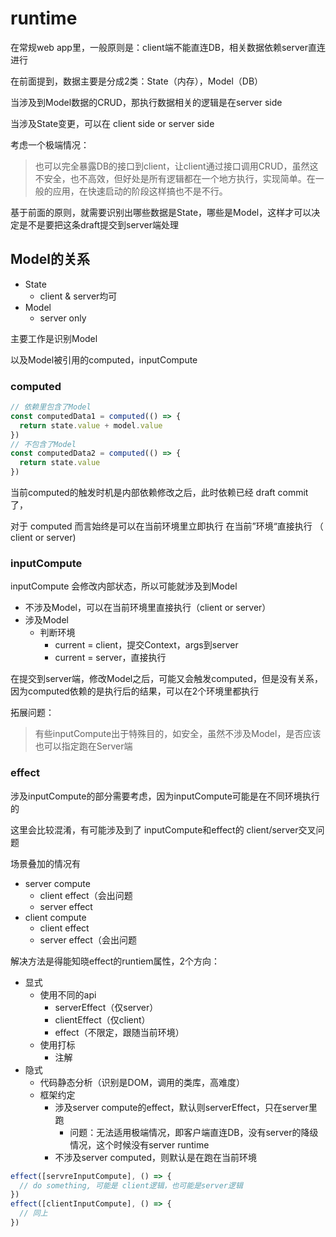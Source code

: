 # runtime

在常规web app里，一般原则是：client端不能直连DB，相关数据依赖server直连进行

在前面提到，数据主要是分成2类：State（内存），Model（DB）

当涉及到Model数据的CRUD，那执行数据相关的逻辑是在server side

当涉及State变更，可以在 client side or server side

考虑一个极端情况：

> 也可以完全暴露DB的接口到client，让client通过接口调用CRUD，虽然这不安全，也不高效，但好处是所有逻辑都在一个地方执行，实现简单。在一般的应用，在快速启动的阶段这样搞也不是不行。

基于前面的原则，就需要识别出哪些数据是State，哪些是Model，这样才可以决定是不是要把这条draft提交到server端处理

## Model的关系

- State
  - client & server均可
- Model
  - server only

主要工作是识别Model

以及Model被引用的computed，inputCompute


### computed

```javascript
// 依赖里包含了Model
const computedData1 = computed(() => {
  return state.value + model.value
})
// 不包含了Model
const computedData2 = computed(() => {
  return state.value
})
```

当前computed的触发时机是内部依赖修改之后，此时依赖已经 draft commit 了，

对于 computed 而言始终是可以在当前环境里立即执行 在当前”环境“直接执行 （ client or server)

### inputCompute

inputCompute 会修改内部状态，所以可能就涉及到Model

- 不涉及Model，可以在当前环境里直接执行（client or server）
- 涉及Model
  - 判断环境
    - current = client，提交Context，args到server
    - current = server，直接执行

在提交到server端，修改Model之后，可能又会触发computed，但是没有关系，因为computed依赖的是执行后的结果，可以在2个环境里都执行

拓展问题：
> 有些inputCompute出于特殊目的，如安全，虽然不涉及Model，是否应该也可以指定跑在Server端


### effect

涉及inputCompute的部分需要考虑，因为inputCompute可能是在不同环境执行的

这里会比较混淆，有可能涉及到了 inputCompute和effect的 client/server交叉问题

场景叠加的情况有
- server compute
  - client effect（会出问题
  - server effect
- client compute
  - client effect
  - server effect（会出问题

解决方法是得能知晓effect的runtiem属性，2个方向：
- 显式
  - 使用不同的api
    - serverEffect（仅server）
    - clientEffect（仅client）
    - effect（不限定，跟随当前环境）
  - 使用打标
    - 注解
- 隐式
  - 代码静态分析（识别是DOM，调用的类库，高难度）
  - 框架约定
    - 涉及server compute的effect，默认则serverEffect，只在server里跑
      - 问题：无法适用极端情况，即客户端直连DB，没有server的降级情况，这个时候没有server runtime
    - 不涉及server computed，则默认是在跑在当前环境


```javascript
effect([servreInputCompute], () => {
  // do something, 可能是 client逻辑，也可能是server逻辑
})
effect([clientInputCompute], () => {
  // 同上
})
```
